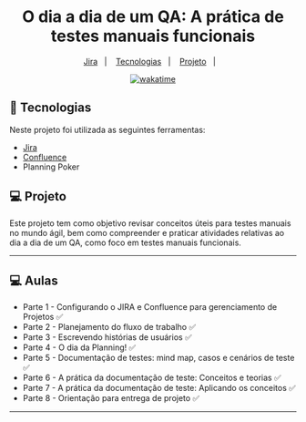 <h1 align="center">
  O dia a dia de um QA: A prática de testes manuais funcionais
</h1>

<p align="center">
  <a href="https://brunohdorea.atlassian.net/jira/software/projects/PROJ/boards/2/roadmap">Jira</a>&nbsp;&nbsp;&nbsp;|&nbsp;&nbsp;&nbsp;
  <a href="#-tecnologias">Tecnologias</a>&nbsp;&nbsp;&nbsp;|&nbsp;&nbsp;&nbsp;
  <a href="#-projeto">Projeto</a>&nbsp;&nbsp;&nbsp;|&nbsp;&nbsp;&nbsp;
</p>

<p align="center">
<a href="https://wakatime.com/badge/user/68660678-6b86-4b78-98df-f5f41a37e1bc/project/fcc84081-d8e8-4d93-a8e2-739f89491c6a"><img src="https://wakatime.com/badge/user/68660678-6b86-4b78-98df-f5f41a37e1bc/project/fcc84081-d8e8-4d93-a8e2-739f89491c6a.svg" alt="wakatime"></a>
</p>

## 🚀 Tecnologias

Neste projeto foi utilizada as seguintes ferramentas:

- [Jira](https://brunohdorea.atlassian.net/jira/software/projects/PROJ/boards/2/roadmap)
- [Confluence](https://brunohdorea.atlassian.net/wiki/home)
- Planning Poker

## 💻 Projeto

Este projeto tem como objetivo revisar conceitos úteis para testes manuais no mundo ágil, bem como compreender e praticar atividades relativas ao dia a dia de um QA, como foco em testes manuais funcionais.

---

## 💻 Aulas

- Parte 1 - Configurando o JIRA e Confluence para gerenciamento de Projetos ✅
- Parte 2 - Planejamento do fluxo de trabalho ✅
- Parte 3 - Escrevendo histórias de usuários ✅
- Parte 4 - O dia da Planning! ✅
- Parte 5 - Documentação de testes: mind map, casos e cenários de teste ✅
- Parte 6 - A prática da documentação de teste: Conceitos e teorias ✅
- Parte 7 - A prática da documentação de teste: Aplicando os conceitos ✅
- Parte 8 - Orientação para entrega de projeto ✅

---
